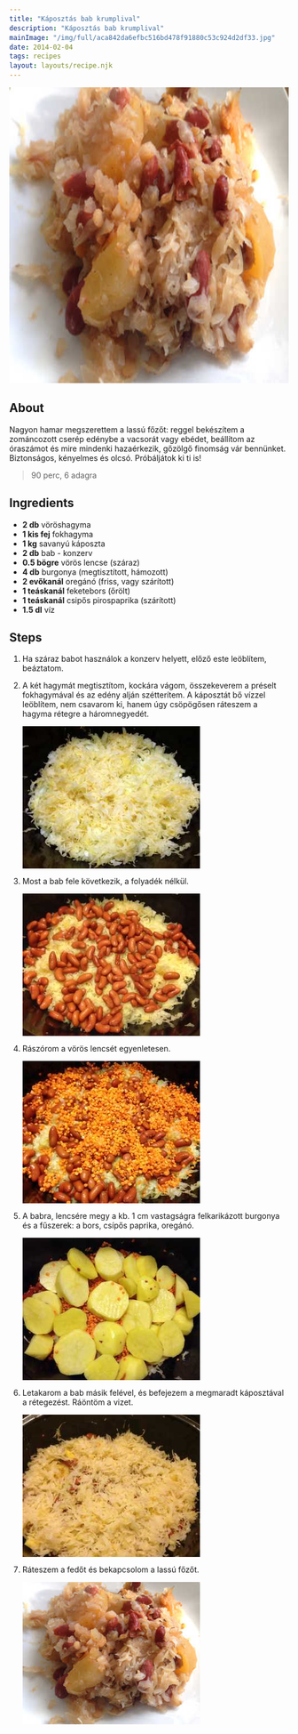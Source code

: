 ```yaml
---
title: "Káposztás bab krumplival"
description: "Káposztás bab krumplival"
mainImage: "/img/full/aca842da6efbc516bd478f91880c53c924d2df33.jpg"
date: 2014-02-04
tags: recipes
layout: layouts/recipe.njk
---
```

                            
<p align="center"><a href="https://cookpad.com/hu/receptek/1927340-kaposztas-bab-krumplival" rel="Recipe source page"><img width="751" height="532" src="/img/full/aca842da6efbc516bd478f91880c53c924d2df33.jpg"/></a></p>

## About
<p class="mb-sm">Nagyon hamar megszerettem a lassú főzőt: reggel bekészítem a zománcozott cserép edénybe a vacsorát vagy ebédet, beállítom az óraszámot és mire mindenki hazaérkezik, gőzölgő finomság vár bennünket. Biztonságos, kényelmes és olcsó. Próbáljátok ki ti is!</p>

> 90 perc, 6 adagra 

## Ingredients
* **2 db** vöröshagyma
* **1 kis fej** fokhagyma
* **1 kg** savanyú káposzta
* **2 db** bab - konzerv
* **0.5 bögre** vörös lencse (száraz)
* **4 db** burgonya (megtisztított, hámozott)
* **2 evőkanál** oregánó (friss, vagy szárított)
* **1 teáskanál** feketebors (őrölt)
* **1 teáskanál** csipős pirospaprika (szárított)
* **1.5 dl** víz

## Steps

1. Ha száraz babot használok a konzerv helyett, előző este leöblítem, beáztatom.
 
    <div style="clear: both"/>

2. A két hagymát megtisztítom, kockára vágom, összekeverem a préselt fokhagymával és az edény alján szétterítem. A káposztát bő vízzel leöblítem, nem csavarom ki, hanem úgy csöpögősen ráteszem a hagyma rétegre a háromnegyedét.
 
    <p><img width="320" height="256" align="left" src="/img/full/65bef6d4ed709b5912355a48729ce3dec2220c9f.jpg"/></p><div style="clear: both"/>

3. Most a bab fele következik, a folyadék nélkül.
 
    <p><img width="320" height="256" align="left" src="/img/full/d80ba85ddef5337e69564084fd4cdd2c4a2527f7.jpg"/></p><div style="clear: both"/>

4. Rászórom a vörös lencsét egyenletesen.
 
    <p><img width="320" height="256" align="left" src="/img/full/79318fb648f117ec92f29b28361c043ca30cd7a3.jpg"/></p><div style="clear: both"/>

5. A babra, lencsére megy a kb. 1 cm vastagságra felkarikázott burgonya és a fűszerek: a bors, csípős paprika, oregánó.
 
    <p><img width="320" height="256" align="left" src="/img/full/ffb4ecbfbb7655349a4aec048172ba8483e713e1.jpg"/></p><div style="clear: both"/>

6. Letakarom a bab másik felével, és befejezem a megmaradt káposztával a rétegezést. Ráöntöm a vizet.
 
    <p><img width="320" height="256" align="left" src="/img/full/9ddc3ee52204fa1891acf217f9e5a9fd6fbe11dd.jpg"/></p><div style="clear: both"/>

7. Ráteszem a fedőt és bekapcsolom a lassú főzőt.
 
    <p><img width="320" height="256" align="left" src="/img/full/5c2163f5ba5103d8efa442c3dd97eaf0aaa345b5.jpg"/></p><div style="clear: both"/>

